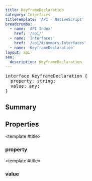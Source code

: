 ```yaml
---
title: KeyframeDeclaration
category: Interfaces
titleTemplate: 'API - NativeScript'
breadcrumbs: 
  - name: 'API Index'
    href: '/api/'
  - name: 'Interfaces'
    href: '/api/#summary-Interfaces'
  - name: 'KeyframeDeclaration'
layout: api
seo:
  description: KeyframeDeclaration
---
```


<!-- This page is auto generated, do not edit manually. -->
<!-- Run "yarn generate:api-docs" to regenerate -->

<script setup lang="ts">
  import { provide } from "vue";
  import API_DATA from "./KeyframeDeclaration.data.json";
  
  provide('API_DATA', API_DATA);
</script>

<APIRefHierarchy v-once />

<pre class="not-prose [&_a]:text-blue-400 [&_a]:no-underline">interface KeyframeDeclaration {
  property: string;
  value: any;
}</pre>

## <Heading ignore>Summary</Heading>

<APIRefSummary v-once />

## Properties

<div class="">

<APIRef for="7467" v-once>

<template #title>

### property

</template>

</APIRef>

</div>

<div class="">

<APIRef for="7468" v-once>

<template #title>

### value

</template>

</APIRef>

</div>
